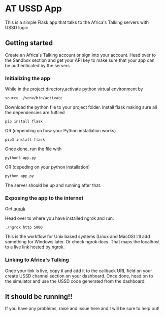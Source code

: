 # AT USSD App
This is a simple Flask app that talks to the Africa's Talking servers with USSD logic

## Getting started

Create an Africa's Talking account or sign into your account. Head over to the Sandbox section and get your API key to make sure that your app can be authenticated by the servers.

### Initializing the app
While in the project directory,activate python virtual environment by

```
source ./venv/bin/activate
```

Download the python file to your project folder. 
Install flask making sure all the dependencies are fulfiled

```
pip install flask
```
OR (depending on how your Python installation works)
```
pip3 install flask
```

Once done, run the file with

```
python3 app.py
```
OR (depeding on your python installation)
```
python app.py
```
The server should be up and running after that.

### Exposing the app to the internet
Get [ngrok](https://ngrok.com/)

Head over to where you have installed ngrok and run: 

```
./ngrok http 5000
```
This is the workflow for Unix based systems (Linux and MacOS) I'll add something for Windows later. Or check ngrok docs. 
That maps the localhost to a live link hosted by ngrok.

### Linking to Africa's Talking
Once your link is live, copy it and add it to the callback URL field on your create USSD channel section on your dashboard. Once done, head on to the simulator and use the USSD code generated from the dashboard. 

## It should be running!! 

If you have any problems, raise and issue here and I will be sure to help out!
